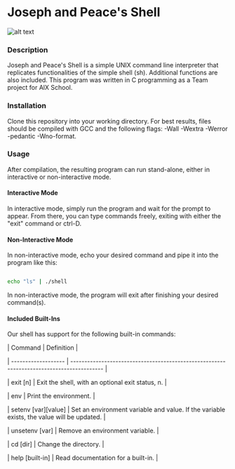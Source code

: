 # Joseph and Peace's Shell

![alt text](https://github.com/Peaceissa/simple_shell.git)


### Description


Joseph and Peace's Shell is a simple UNIX command line interpreter that replicates functionalities of the simple shell (sh). Additional functions are also included. This program was written in C programming as a Team project for AlX School.


### Installation

Clone this repository into your working directory. For best results, files should be compiled with GCC and the following flags: -Wall -Wextra -Werror -pedantic -Wno-format.


### Usage

After compilation, the resulting program can run stand-alone, either in interactive or non-interactive mode.

#### Interactive Mode

In interactive mode, simply run the program and wait for the prompt to appear. From there, you can type commands freely, exiting with either the "exit" command or ctrl-D.

#### Non-Interactive Mode

In non-interactive mode, echo your desired command and pipe it into the program like this:

```sh

echo "ls" | ./shell

```

In non-interactive mode, the program will exit after finishing your desired command(s).

#### Included Built-Ins


Our shell has support for the following built-in commands:



| Command             | Definition                                                                                |

| ------------------- | ----------------------------------------------------------------------------------------- |

| exit [n]            | Exit the shell, with an optional exit status, n.                                          |

| env                 | Print the environment.                                                                    |

| setenv [var][value] | Set an environment variable and value. If the variable exists, the value will be updated. |

| unsetenv [var]      | Remove an environment variable.                                                           |

| cd [dir]            | Change the directory.                                                                     |

| help [built-in]     | Read documentation for a built-in.                                                        |

